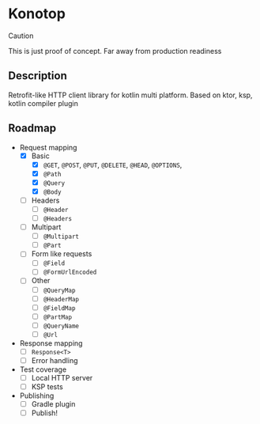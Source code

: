 # Konotop

> [!CAUTION]
> This is just proof of concept. Far away from production readiness

## Description

Retrofit-like HTTP client library for kotlin multi platform. Based on ktor, ksp, kotlin compiler plugin  

## Roadmap
- Request mapping
  - [x] Basic 
    - [x] `@GET`, `@POST`, `@PUT`, `@DELETE`, `@HEAD`, `@OPTIONS`,
    - [x] `@Path`
    - [x] `@Query`
    - [x] `@Body`
  - [ ] Headers
    - [ ] `@Header`
    - [ ] `@Headers`
  - [ ] Multipart
    - [ ] `@Multipart`
    - [ ] `@Part`
  - [ ] Form like requests
    - [ ] `@Field` 
    - [ ] `@FormUrlEncoded`
  - [ ] Other
    - [ ] `@QueryMap`
    - [ ] `@HeaderMap`
    - [ ] `@FieldMap`
    - [ ] `@PartMap`
    - [ ] `@QueryName`
    - [ ] `@Url`
- Response mapping
  - [ ] `Response<T>`
  - [ ] Error handling
- Test coverage
  - [ ] Local HTTP server
  - [ ] KSP tests
- Publishing
  - [ ] Gradle plugin
  - [ ] Publish!